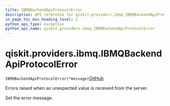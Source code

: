 ```yaml
---
title: IBMQBackendApiProtocolError
description: API reference for qiskit.providers.ibmq.IBMQBackendApiProtocolError
in_page_toc_min_heading_level: 1
python_api_type: exception
python_api_name: qiskit.providers.ibmq.IBMQBackendApiProtocolError
---
```


# qiskit.providers.ibmq.IBMQBackendApiProtocolError

<span id="qiskit.providers.ibmq.IBMQBackendApiProtocolError" />

`IBMQBackendApiProtocolError(*message)`[GitHub](https://github.com/qiskit/qiskit-ibmq-provider/tree/stable/0.17/qiskit/providers/ibmq/exceptions.py "view source code")

Errors raised when an unexpected value is received from the server.

Set the error message.

